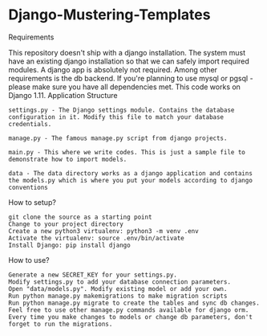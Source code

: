 # Django-Mustering-Templates
Requirements

This repository doesn't ship with a django installation. The system must have an existing django installation so that we can safely import required modules. A django app is absolutely not required. Among other requirements is the db backend. If you're planning to use mysql or pgsql - please make sure you have all dependencies met. This code works on Django 1.11.
Application Structure

    settings.py - The Django settings module. Contains the database configuration in it. Modify this file to match your database credentials.

    manage.py - The famous manage.py script from django projects.

    main.py - This where we write codes. This is just a sample file to demonstrate how to import models.

    data - The data directory works as a django application and contains the models.py which is where you put your models according to django conventions

How to setup?

    git clone the source as a starting point
    Change to your project directory
    Create a new python3 virtualenv: python3 -m venv .env
    Activate the virtualenv: source .env/bin/activate
    Install Django: pip install django

How to use?

    Generate a new SECRET_KEY for your settings.py.
    Modify settings.py to add your database connection parameters.
    Open "data/models.py". Modify existing model or add your own.
    Run python manage.py makemigrations to make migration scripts
    Run python manage.py migrate to create the tables and sync db changes. Feel free to use other manage.py commands available for django orm.
    Every time you make changes to models or change db parameters, don't forget to run the migrations.
